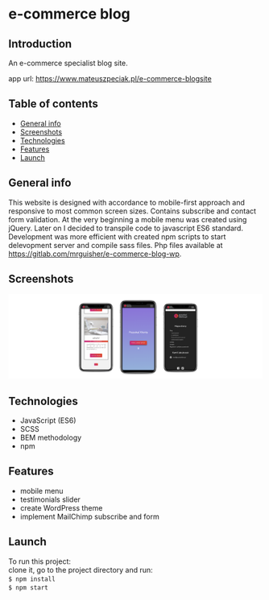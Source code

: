 # e-commerce blog

## Introduction 

An e-commerce specialist blog site.

app url: https://www.mateuszpeciak.pl/e-commerce-blogsite

## Table of contents
* [General info](#general-info)
* [Screenshots](#screenshots)
* [Technologies](#technologies)
* [Features](#features)
* [Launch](#launch)

## General info
This website is designed with accordance to mobile-first approach and responsive to most common screen sizes. Contains subscribe and contact form validation.
At the very beginning a mobile menu was created using jQuery. Later on I decided to transpile code to javascript ES6 standard.
Development was more efficient with created npm scripts to start delevopment server and compile sass files.
Php files available at https://gitlab.com/mrguisher/e-commerce-blog-wp.

## Screenshots
![mockup e-commerce blog](/mockup/mockup.png)

## Technologies
* JavaScript (ES6)
* SCSS
* BEM methodology
* npm

## Features
* mobile menu
* testimonials slider
* create WordPress theme
* implement MailChimp subscribe and form 

## Launch
To run this project:  
clone it, go to the project directory and run:   
`$ npm install`     
`$ npm start`
